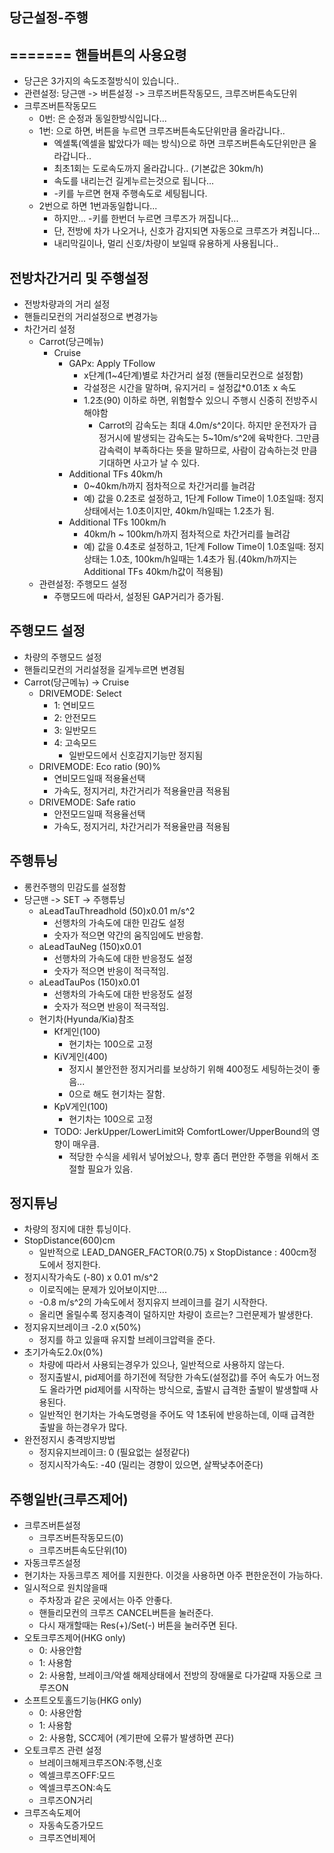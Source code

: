 당근설정-주행
------

=======
핸들버튼의 사용요령
------
* 당근은 3가지의 속도조절방식이 있습니다..
* 관련설정: 당근맨 -> 버튼설정 -> 크루즈버튼작동모드, 크루즈버튼속도단위
* 크루즈버튼작동모드
  * 0번: 은 순정과 동일한방식입니다...
  * 1번: 으로 하면, 버튼을 누르면 크루즈버튼속도단위만큼  올라갑니다..
    * 엑셀톡(엑셀을 밟았다가 떼는 방식)으로 하면 크루즈버튼속도단위만큰 올라갑니다..
    * 최초1회는 도로속도까지 올라갑니다.. (기본값은 30km/h)
    * 속도를 내리는건 길게누르는것으로 됩니다...
    * -키를 누르면 현재 주행속도로 세팅됩니다.
  * 2번으로 하면 1번과동일합니다...
    * 하지만... -키를 한번더 누르면 크루즈가 꺼집니다...
    * 단, 전방에 차가 나오거나, 신호가 감지되면 자동으로 크루즈가 켜집니다...
    * 내리막길이나, 멀리 신호/차량이 보일때 유용하게 사용됩니다..
 
전방차간거리 및 주행설정
------
* 전방차량과의 거리 설정
* 핸들리모컨의 거리설정으로 변경가능
* 차간거리 설정  
  * Carrot(당근메뉴)
    * Cruise
      * GAPx: Apply TFollow
        * x단계(1~4단계)별로 차간거리 설정 (핸들리모컨으로 설정함)
        * 각설정은 시간을 말하며, 유지거리 = 설정값*0.01초 x 속도
        * 1.2초(90) 이하로 하면, 위험할수 있으니 주행시 신중히 전방주시해야함
          * Carrot의 감속도는 최대 4.0m/s^2이다. 하지만 운전자가 급정거시에 발생되는 감속도는 5~10m/s^2에 육박한다. 그만큼 감속력이 부족하다는 뜻을 말하므로, 사람이 감속하는것 만큼 기대하면 사고가 날 수 있다.
      * Additional TFs 40km/h
        * 0~40km/h까지 점차적으로 차간거리를 늘려감
        * 예) 값을 0.2초로 설정하고, 1단계 Follow Time이 1.0초일때: 정지상태에서는 1.0초이지만, 40km/h일때는 1.2초가 됨.
      * Additional TFs 100km/h
        * 40km/h ~ 100km/h까지 점차적으로 차간거리를 늘려감
        * 예) 값을 0.4초로 설정하고, 1단계 Follow Time이 1.0초일때: 정지상태는 1.0초, 100km/h일때는 1.4초가 됨.(40km/h까지는 Additional TFs 40km/h값이 적용됨)
  * 관련설정: 주행모드 설정
    * 주행모드에 따라서, 설정된 GAP거리가 증가됨.
       
주행모드 설정
------
  * 차량의 주행모드 설정
  * 핸들리모컨의 거리설정을 길게누르면 변경됨 
  * Carrot(당근메뉴) -> Cruise
    * DRIVEMODE: Select
      * 1: 연비모드 
      * 2: 안전모드
      * 3: 일반모드
      * 4: 고속모드
        * 일반모드에서 신호감지기능만 정지됨
    * DRIVEMODE: Eco ratio (90)%
      * 연비모드일때 적용율선택
      * 가속도, 정지거리, 차간거리가 적용율만큼 적용됨
    * DRIVEMODE: Safe ratio
      * 안전모드일때 적용율선택
      * 가속도, 정지거리, 차간거리가 적용율만큼 적용됨

주행튜닝
------
  * 롱컨주행의 민감도를 설정함  
  * 당근맨 -> SET -> 주행튜닝
    * aLeadTauThreadhold (50)x0.01 m/s^2
      * 선행차의 가속도에 대한 민감도 설정
      * 숫자가 적으면 약간의 움직임에도 반응함.
    * aLeadTauNeg (150)x0.01
      * 선행차의 가속도에 대한 반응정도 설정
      * 숫자가 적으면 반응이 적극적임.
    * aLeadTauPos (150)x0.01
      * 선행차의 가속도에 대한 반응정도 설정
      * 숫자가 적으면 반응이 적극적임.
    * 현기차(Hyunda/Kia)참조
      * Kf게인(100)
        * 현기차는 100으로 고정
      * KiV게인(400)
        * 정지시 불안전한 정지거리를 보상하기 위해 400정도 세팅하는것이 좋음...
        * 0으로 해도 현기차는 잘함.
      * KpV게인(100)
        * 현기차는 100으로 고정        
      * TODO: JerkUpper/LowerLimit와 ComfortLower/UpperBound의 영향이 매우큼.
        * 적당한 수식을 세워서 넣어놨으나, 향후 좀더 편안한 주행을 위해서 조절할 필요가 있음.

정지튜닝
------
* 차량의 정지에 대한 튜닝이다.
* StopDistance(600)cm
  * 일반적으로 LEAD_DANGER_FACTOR(0.75)  x StopDistance : 400cm정도에서 정지한다.
* 정지시작가속도  (-80) x 0.01 m/s^2
  * 이로직에는 문제가 있어보이지만....
  * -0.8 m/s^2의 가속도에서 정지유지 브레이크를 걸기 시작한다.
  * 올리면 올릴수록 정지충격이 덜하지만 차량이 흐르는? 그런문제가 발생한다.
* 정지유지브레이크 -2.0 x(50%)
  * 정지를 하고 있을때 유지할 브레이크압력을 준다.
* 초기가속도2.0x(0%)  
  * 차량에 따라서 사용되는경우가 있으나, 일반적으로 사용하지 않는다.
  * 정지출발시, pid제어를 하기전에 적당한 가속도(설정값)를 주어 속도가 어느정도 올라가면 pid제어를 시작하는 방식으로, 출발시 급격한 출발이 발생할때 사용된다.
  * 일반적인 현기차는 가속도명령을 주어도 약 1초뒤에 반응하는데, 이때 급격한 출발을 하는경우가 많다.
* 완전정지시 충격방지방법
  * 정지유지브레이크: 0 (필요없는 설정같다)
  * 정지시작가속도: -40 (밀리는 경향이 있으면, 살짝낮추어준다)


주행일반(크루즈제어)
------
* 크루즈버튼설정
  * 크루즈버튼작동모드(0)
  * 크루즈버튼속도단위(10) 
* 자동크루즈설정
 * 현기차는 자동크루즈 제어를 지원한다. 이것을 사용하면 아주 편한운전이 가능하다.
 * 일시적으로 원치않을때
   * 주차장과 같은 곳에서는 아주 안좋다.
   * 핸들리모컨의 크루즈 CANCEL버튼을 눌러준다.
   * 다시 재개할때는 Res(+)/Set(-) 버튼을 눌러주면 된다.
  * 오토크루즈제어(HKG only)
    * 0: 사용안함
    * 1: 사용함
    * 2: 사용함, 브레이크/악셀 해제상태에서 전방의 장애물로 다가갈때 자동으로 크루즈ON
  * 소프트오토홀드기능(HKG only)
    * 0: 사용안함
    * 1: 사용함
    * 2: 사용함, SCC제어 (계기판에 오류가 발생하면 끈다)
  * 오토크루즈 관련 설정
    * 브레이크해제크루즈ON:주행,신호
    * 엑셀크루즈OFF:모드
    * 엑셀크루즈ON:속도
    * 크루즈ON거리
* 크루즈속도제어
  * 자동속도증가모드
  * 크루즈연비제어

